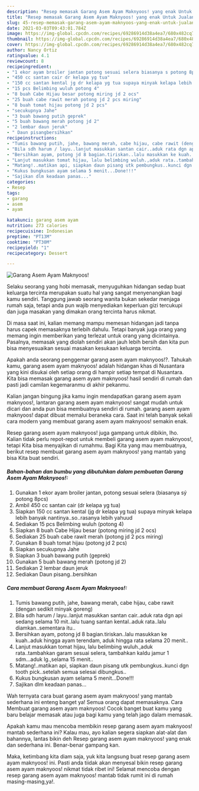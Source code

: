 ```yaml
---
description: "Resep memasak Garang Asem Ayam Maknyoos! yang enak Untuk Jualan"
title: "Resep memasak Garang Asem Ayam Maknyoos! yang enak Untuk Jualan"
slug: 45-resep-memasak-garang-asem-ayam-maknyoos-yang-enak-untuk-jualan
date: 2021-03-03T09:43:01.784Z
image: https://img-global.cpcdn.com/recipes/69286914d38a4ea7/680x482cq70/garang-asem-ayam-maknyoos-foto-resep-utama.jpg
thumbnail: https://img-global.cpcdn.com/recipes/69286914d38a4ea7/680x482cq70/garang-asem-ayam-maknyoos-foto-resep-utama.jpg
cover: https://img-global.cpcdn.com/recipes/69286914d38a4ea7/680x482cq70/garang-asem-ayam-maknyoos-foto-resep-utama.jpg
author: Nancy Ortiz
ratingvalue: 4.1
reviewcount: 8
recipeingredient:
- "1 ekor ayam broiler jantan potong sesuai selera biasanya s potong 8pcs"
- "450 cc santan cair dr kelapa yg tua"
- "150 cc santan kental jg dr kelapa yg tua supaya minyak kelapa lebih banyak nantinyasorasanya lebih yahuud"
- "15 pcs Belimbing wuluh potong 4"
- "8 buah Cabe Hijau besar potong miring jd 2 ocs"
- "25 buah cabe rawit merah potong jd 2 pcs miring"
- "8 buah tomat hijau potong jd 2 pcs"
- "secukupnya Jahe"
- "3 buah bawang putih geprek"
- "5 buah bawang merah potong jd 2"
- "2 lembar daun jeruk"
- " Daun pisangbersihkan"
recipeinstructions:
- "Tumis bawang putih, jahe, bawang merah, cabe hijau, cabe rawit (dengan sedikit minyak goreng)"
- "Bila sdh harum / layu..lanjut masukkan santan cair..aduk rata dgn api sedang selama 10 mit..lalu tuang santan kental..aduk rata..lalu diamkan..sementara itu.."
- "Bersihkan ayam, potong jd 8 bagian.tiriskan..lalu masukkan ke kuah..aduk hingga ayam terendam, aduk hingga rata selama 20 menit.."
- "Lanjut masukkan tomat hijau, lalu belimbing wuluh.,aduk rata..tambahkan garam sesuai selera, tambahkan kaldu jamur 1 sdm...aduk lg.,selama 15 menit.."
- "Matang!..matikan api, siapkan daun pisang utk pembungkus..kunci dgn tooth pick..setelah semua selesai dibungkus.."
- "Kukus bungkusan ayam selama 5 menit...Done!!!"
- "Sajikan dlm keadaan panas..."
categories:
- Resep
tags:
- garang
- asem
- ayam

katakunci: garang asem ayam 
nutrition: 273 calories
recipecuisine: Indonesian
preptime: "PT13M"
cooktime: "PT30M"
recipeyield: "1"
recipecategory: Dessert

---
```



![Garang Asem Ayam Maknyoos!](https://img-global.cpcdn.com/recipes/69286914d38a4ea7/680x482cq70/garang-asem-ayam-maknyoos-foto-resep-utama.jpg)

Selaku seorang yang hobi memasak, menyuguhkan hidangan sedap buat keluarga tercinta merupakan suatu hal yang sangat menyenangkan bagi kamu sendiri. Tanggung jawab seorang  wanita bukan sekedar menjaga rumah saja, tetapi anda pun wajib menyediakan keperluan gizi tercukupi dan juga masakan yang dimakan orang tercinta harus nikmat.

Di masa  saat ini, kalian memang mampu memesan hidangan jadi tanpa harus capek memasaknya terlebih dahulu. Tetapi banyak juga orang yang memang ingin memberikan yang terlezat untuk orang yang dicintainya. Pasalnya, memasak yang diolah sendiri akan jauh lebih bersih dan kita pun bisa menyesuaikan sesuai masakan kesukaan keluarga tercinta. 



Apakah anda seorang penggemar garang asem ayam maknyoos!?. Tahukah kamu, garang asem ayam maknyoos! adalah hidangan khas di Nusantara yang kini disukai oleh setiap orang di hampir setiap tempat di Nusantara. Kita bisa memasak garang asem ayam maknyoos! hasil sendiri di rumah dan pasti jadi camilan kegemaranmu di akhir pekanmu.

Kalian jangan bingung jika kamu ingin mendapatkan garang asem ayam maknyoos!, lantaran garang asem ayam maknyoos! sangat mudah untuk dicari dan anda pun bisa membuatnya sendiri di rumah. garang asem ayam maknyoos! dapat dibuat memalui beraneka cara. Saat ini telah banyak sekali cara modern yang membuat garang asem ayam maknyoos! semakin enak.

Resep garang asem ayam maknyoos! juga gampang untuk dibikin, lho. Kalian tidak perlu repot-repot untuk membeli garang asem ayam maknyoos!, tetapi Kita bisa menyajikan di rumahmu. Bagi Kita yang mau membuatnya, berikut resep membuat garang asem ayam maknyoos! yang mantab yang bisa Kita buat sendiri.

<!--inarticleads1-->

##### Bahan-bahan dan bumbu yang dibutuhkan dalam pembuatan Garang Asem Ayam Maknyoos!:

1. Gunakan 1 ekor ayam broiler jantan, potong sesuai selera (biasanya sý potong 8pcs)
1. Ambil 450 cc santan cair (dr kelapa yg tua)
1. Siapkan 150 cc santan kental (jg dr kelapa yg tua) supaya minyak kelapa lebih banyak nantinya..so..rasanya lebih yahuud
1. Sediakan 15 pcs Belimbing wuluh (potong 4)
1. Siapkan 8 buah Cabe Hijau besar (potong miring jd 2 ocs)
1. Sediakan 25 buah cabe rawit merah (potong jd 2 pcs miring)
1. Gunakan 8 buah tomat hijau (potong jd 2 pcs)
1. Siapkan secukupnya Jahe
1. Siapkan 3 buah bawang putih (geprek)
1. Gunakan 5 buah bawang merah (potong jd 2)
1. Sediakan 2 lembar daun jeruk
1. Sediakan  Daun pisang..bersihkan




<!--inarticleads2-->

##### Cara membuat Garang Asem Ayam Maknyoos!:

1. Tumis bawang putih, jahe, bawang merah, cabe hijau, cabe rawit (dengan sedikit minyak goreng)
1. Bila sdh harum / layu..lanjut masukkan santan cair..aduk rata dgn api sedang selama 10 mit..lalu tuang santan kental..aduk rata..lalu diamkan..sementara itu..
1. Bersihkan ayam, potong jd 8 bagian.tiriskan..lalu masukkan ke kuah..aduk hingga ayam terendam, aduk hingga rata selama 20 menit..
1. Lanjut masukkan tomat hijau, lalu belimbing wuluh.,aduk rata..tambahkan garam sesuai selera, tambahkan kaldu jamur 1 sdm...aduk lg.,selama 15 menit..
1. Matang!..matikan api, siapkan daun pisang utk pembungkus..kunci dgn tooth pick..setelah semua selesai dibungkus..
1. Kukus bungkusan ayam selama 5 menit...Done!!!
1. Sajikan dlm keadaan panas...




Wah ternyata cara buat garang asem ayam maknyoos! yang mantab sederhana ini enteng banget ya! Semua orang dapat memasaknya. Cara Membuat garang asem ayam maknyoos! Cocok banget buat kamu yang baru belajar memasak atau juga bagi kamu yang telah jago dalam memasak.

Apakah kamu mau mencoba membikin resep garang asem ayam maknyoos! mantab sederhana ini? Kalau mau, ayo kalian segera siapkan alat-alat dan bahannya, lantas bikin deh Resep garang asem ayam maknyoos! yang enak dan sederhana ini. Benar-benar gampang kan. 

Maka, ketimbang kita diam saja, yuk kita langsung buat resep garang asem ayam maknyoos! ini. Pasti anda tiidak akan menyesal bikin resep garang asem ayam maknyoos! nikmat tidak ribet ini! Selamat mencoba dengan resep garang asem ayam maknyoos! mantab tidak rumit ini di rumah masing-masing,ya!.

